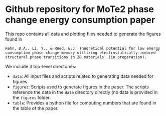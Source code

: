# Github repository for MoTe2 phase change energy consumption paper

This repo contains all data and plotting files needed to generate the
figures found in 

```
Rehn, D.A., Li, Y., & Reed, E.J. Theoretical potential for low energy
consumption phase change memory utilizing electrostatically-induced
structural phase transitions in 2D materials. (in preparation).
```

We include 3 top-level directories:

- `data`: All input files and scripts related to generating data
  needed for figures.
- `figures`: Scripts used to generate figures in the paper. The
  scripts reference the data in the `data` directory directly (no data
  is provided in the `figures` folder.
- `table`: Provides a python file for computing numbers that are found
  in the table of the paper.

